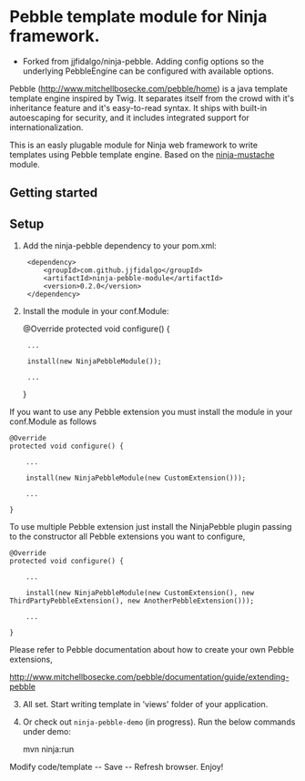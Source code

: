 Pebble template module for Ninja framework.
===========================================
- Forked from jjfidalgo/ninja-pebble. Adding config options so the underlying PebbleEngine can be configured with available options.


Pebble (http://www.mitchellbosecke.com/pebble/home) is a java template template engine inspired by Twig. It separates itself from the crowd with it's inheritance feature and it's easy-to-read syntax. It ships with built-in autoescaping for security, and it includes integrated support for internationalization.

This is an easly plugable module for Ninja web framework to write templates using Pebble template engine. Based on the [ninja-mustache](https://github.com/kpacha/ninja-mustache) module.


Getting started
---------------

Setup
-----

1) Add the ninja-pebble dependency to your pom.xml:

        <dependency>
            <groupId>com.github.jjfidalgo</groupId>
            <artifactId>ninja-pebble-module</artifactId>
            <version>0.2.0</version>
        </dependency>

2) Install the module in your conf.Module:

    @Override
    protected void configure() {

        ...

        install(new NinjaPebbleModule());

        ...

    }
    
   
If you want to use any Pebble extension you must install the module in your conf.Module as follows

    @Override
    protected void configure() {

        ...

        install(new NinjaPebbleModule(new CustomExtension()));

        ...

    }
    
To use multiple Pebble extension just install the NinjaPebble plugin passing to the constructor all Pebble extensions you want to configure,

    @Override
    protected void configure() {

        ...

        install(new NinjaPebbleModule(new CustomExtension(), new ThirdPartyPebbleExtension(), new AnotherPebbleExtension()));

        ...

    }

    
Please refer to Pebble documentation about how to create your own Pebble extensions,

http://www.mitchellbosecke.com/pebble/documentation/guide/extending-pebble
    
3) All set. Start writing template in 'views' folder of your application.


4) Or check out <code>ninja-pebble-demo</code> (in progress). Run the below commands under demo:

    mvn ninja:run


Modify code/template -- Save -- Refresh browser. Enjoy!


